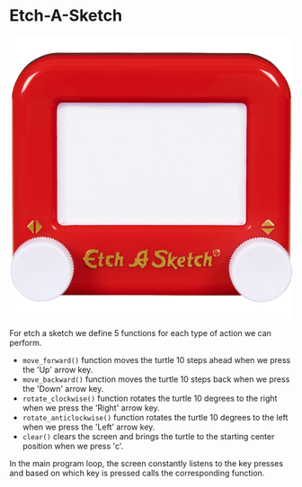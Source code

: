 # Etch-A-Sketch

![Etch](../../GIFs/giphy_etch_a_sketch.gif)

For etch a sketch we define 5 functions for each type of action we can perform.

- `move_forward()` function moves the turtle 10 steps ahead when we press the 'Up' arrow key. 
- `move_backward()` function moves the turtle 10 steps back when we press the 'Down' arrow key.
- `rotate_clockwise()` function rotates the turtle 10 degrees to the right when we press the 'Right' arrow key. 
- `rotate_anticlockwise()` function rotates the turtle 10 degrees to the left when we press the 'Left' arrow key. 
- `clear()` clears the screen and brings the turtle to the starting center position when we press 'c'. 

In the main program loop, the screen constantly listens to the key presses and based on which key is pressed calls the corresponding function.